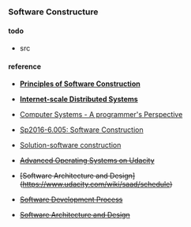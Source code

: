 ### Software Constructure

#### todo
* src

#### reference
* **[Principles of Software Construction](https://www.cs.cmu.edu/~ckaestne/15214/s2017/syllabus.html)**
* **[Internet-scale Distributed Systems](https://www.cs.tufts.edu/comp/117/)**
* [Computer Systems - A programmer's Perspective](http://www.cs.cmu.edu/~213/schedule.html)

* [Sp2016-6.005: Software Construction](http://web.mit.edu/6.005/www/sp16/)
* [Solution-software construction](https://github.com/claytonm/6005)
* <del>[Advanced Operating Systems on Udacity](https://www.udacity.com/wiki/ud189)</del>
* <del>[Software Architecture and Design] (https://www.udacity.com/wiki/saad/schedule)</del>
* <del>[Software Development Process](https://www.udacity.com/courses/ud805) </del> 
* <del>[Software Architecture and Design](https://www.udacity.com/wiki/saad/schedule)</del> 
